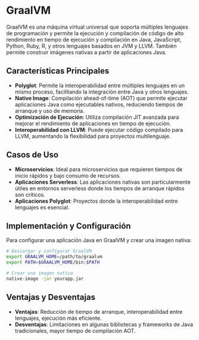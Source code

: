 
# GraalVM

GraalVM es una máquina virtual universal que soporta múltiples lenguajes de programación y permite la ejecución y compilación de código de alto rendimiento en tiempo de ejecución y compilación en Java, JavaScript, Python, Ruby, R, y otros lenguajes basados en JVM y LLVM. También permite construir imágenes nativas a partir de aplicaciones Java.

## Características Principales

- **Polyglot**: Permite la interoperabilidad entre múltiples lenguajes en un mismo proceso, facilitando la integración entre Java y otros lenguajes.
- **Native Image**: Compilación ahead-of-time (AOT) que permite ejecutar aplicaciones Java como ejecutables nativos, reduciendo tiempos de arranque y uso de memoria.
- **Optimización de Ejecución**: Utiliza compilación JIT avanzada para mejorar el rendimiento de aplicaciones en tiempo de ejecución.
- **Interoperabilidad con LLVM**: Puede ejecutar código compilado para LLVM, aumentando la flexibilidad para proyectos multilenguaje.

## Casos de Uso

- **Microservicios**: Ideal para microservicios que requieren tiempos de inicio rápidos y bajo consumo de recursos.
- **Aplicaciones Serverless**: Las aplicaciones nativas son particularmente útiles en entornos serverless donde los tiempos de arranque rápidos son críticos.
- **Aplicaciones Polyglot**: Proyectos donde la interoperabilidad entre lenguajes es esencial.

## Implementación y Configuración

Para configurar una aplicación Java en GraalVM y crear una imagen nativa:

```bash
# Descargar y configurar GraalVM
export GRAALVM_HOME=/path/to/graalvm
export PATH=$GRAALVM_HOME/bin:$PATH

# Crear una imagen nativa
native-image -jar yourapp.jar
```

## Ventajas y Desventajas

- **Ventajas**: Reducción de tiempo de arranque, interoperabilidad entre lenguajes, ejecución más eficiente.
- **Desventajas**: Limitaciones en algunas bibliotecas y frameworks de Java tradicionales, mayor tiempo de compilación AOT.
